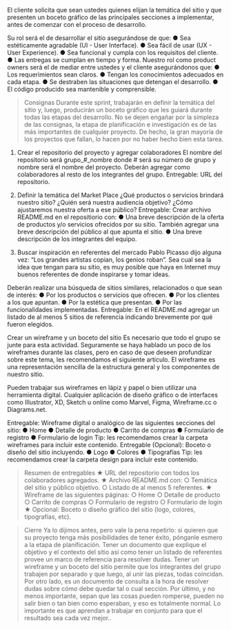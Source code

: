 El cliente solicita que sean ustedes quienes elijan la temática del sitio
y que presenten un boceto gráfico de las principales secciones a implementar, antes de
comenzar con el proceso de desarrollo.

Su rol será el de desarrollar el sitio asegurándose de que:
● Sea estéticamente agradable (UI - User Interface).
● Sea fácil de usar (UX - User Experience).
● Sea funcional y cumpla con los requisitos del cliente.
● Las entregas se cumplan en tiempo y forma.
Nuestro rol como product owners será el de mediar entre ustedes y
el cliente asegurándonos que:
● Los requerimientos sean claros.
● Tengan los conocimientos adecuados en cada etapa.
● Se destraben las situaciones que detengan el desarrollo.
● El código producido sea mantenible y comprensible.

> Consignas
Durante este sprint, trabajarán en definir la temática del sitio y, luego, producirán un boceto
gráfico que les guiará durante todas las etapas del desarrollo.
No se dejen engañar por la simpleza de las consignas, la etapa de planificación e investigación
es de las más importantes de cualquier proyecto. De hecho, la gran mayoría de los proyectos
que fallan, lo hacen por no haber hecho bien esta tarea.

1. Crear el repositorio del proyecto y agregar colaboradores
El nombre del repositorio será grupo_#_nombre donde # será su número de grupo y
nombre será el nombre del proyecto.
Deberán agregar como colaboradores al resto de los integrantes del grupo.
Entregable: URL del repositorio.

2. Definir la temática del Market Place
¿Qué productos o servicios brindará nuestro sitio? ¿Quién será nuestra audiencia
objetivo? ¿Cómo ajustaremos nuestra oferta a ese público?
Entregable: Crear archivo README.md en el repositiorio con:
● Una breve descripción de la oferta de productos y/o servicios ofrecidos por su
sitio. También agregar una breve descripción del público al que apunta el sitio.
● Una breve descripción de los integrantes del equipo.

3. Buscar inspiración en referentes del mercado
Pablo Picasso dijo alguna vez: “Los grandes artistas copian, los genios roban”. Sea cual
sea la idea que tengan para su sitio, es muy posible que haya en Internet muy buenos
referentes de donde inspirarse y tomar ideas.

Deberán realizar una búsqueda de sitios similares, relacionados o que sean de interés:
● Por los productos o servicios que ofrecen.
● Por los clientes a los que apuntan.
● Por la estética que presentan.
● Por las funcionalidades implementadas.
Entregable: En el README.md agregar un listado de al menos 5 sitios de referencia
indicando brevemente por qué fueron elegidos.

Crear un wireframe y un boceto del sitio
Es necesario que todo el grupo se junte para esta actividad.
Seguramente se haya hablado un poco de los wireframes durante las clases, pero en
caso de que deseen profundizar sobre este tema, les recomendamos el siguiente
artículo.
El wireframe es una representación sencilla de la estructura general y los componentes
de nuestro sitio.

Pueden trabajar sus wireframes en lápiz y papel o bien utilizar una herramienta digital.
Cualquier aplicación de diseño gráfico o de interfaces como Illustrator, XD, Sketch u
online como Marvel, Figma, Wireframe.cc o Diagrams.net.

Entregable: Wireframe digital o analógico de las siguientes secciones del sitio:
● Home
● Detalle de producto
● Carrito de compras
● Formulario de registro
● Formulario de login
Tip: les recomendamos crear la carpeta wireframes para incluir este contenido.
Entregable (Opcional): Boceto o diseño del sitio incluyendo.
● Logo
● Colores
● Tipografías
Tip: les recomendamos crear la carpeta design para incluir este contenido.

> Resumen de entregables
★ URL del repositorio con todos los colaboradores agregados.
★ Archivo README.md con:
○ Temática del sitio y público objetivo.
○ Listado de al menos 5 referentes.
★ Wireframe de las siguientes páginas:
○ Home
○ Detalle de producto
○ Carrito de compras
○ Formulario de registro
○ Formulario de login
★ Opcional: Boceto o diseño gráfico del sitio (logo, colores, tipografías, etc).

> Cierre
Ya lo dijimos antes, pero vale la pena repetirlo: si quieren que su proyecto tenga más
posibilidades de tener éxito, pónganle esmero a la etapa de planificación.
Tener un documento que explique el objetivo y el contexto del sitio así como tener un listado de
referentes provee un marco de referencia para resolver dudas.
Tener un wireframe y un boceto del sitio permite que los integrantes del grupo trabajen por
separado y que luego, al unir las piezas, todas coincidan. Por otro lado, es un documento de
consulta a la hora de resolver dudas sobre cómo debe quedar tal o cual sección.
Por último, y no menos importante, sepan que las cosas pueden romperse, pueden no salir bien
o tan bien como esperaban, y eso es totalmente normal. Lo importante es que aprendan a
trabajar en conjunto para que el resultado sea cada vez mejor..